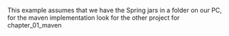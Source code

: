This example assumes that we have the Spring jars in a folder on our PC, for the maven implementation look for the other project for chapter_01_maven